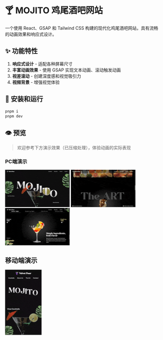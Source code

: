 # 🍸 MOJITO 鸡尾酒吧网站

一个使用 React、GSAP 和 Tailwind CSS 构建的现代化鸡尾酒吧网站，具有流畅的动画效果和响应式设计。

## ✨ 功能特性

1. **响应式设计** - 适配各种屏幕尺寸
2. **丰富动画效果** - 使用 GSAP 实现文本动画、滚动触发动画
3. **视差滚动** - 创建深度感和视觉吸引力
4. **视频背景** - 增强视觉体验

## 🚀 安装和运行

   ```bash
   pnpm i
   pnpm dev
   ```

## 👁️ 预览

> 欢迎参考下方演示效果（已压缩处理），体验动画的实际表现

### PC端演示

![1](./diagram/1.gif)
![2](./diagram/2.gif)
![3](./diagram/3.gif)

## 移动端演示

![4](./diagram/4.gif)
